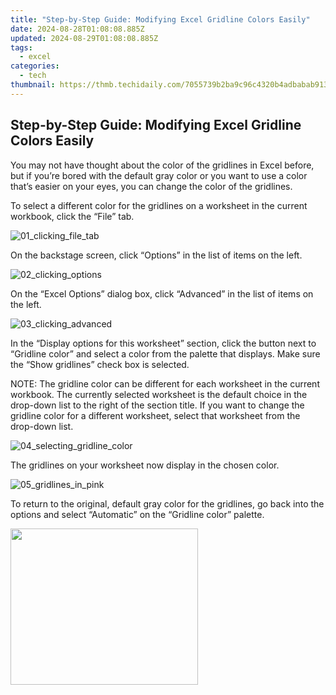 ```yaml
---
title: "Step-by-Step Guide: Modifying Excel Gridline Colors Easily"
date: 2024-08-28T01:08:08.885Z
updated: 2024-08-29T01:08:08.885Z
tags:
  - excel
categories:
  - tech
thumbnail: https://thmb.techidaily.com/7055739b2ba9c96c4320b4adbabab9131b89b7fc1348792ff9e2250cf6de872e.jpg
---
```


## Step-by-Step Guide: Modifying Excel Gridline Colors Easily

You may not have thought about the color of the gridlines in Excel before, but if you’re bored with the default gray color or you want to use a color that’s easier on your eyes, you can change the color of the gridlines.

 To select a different color for the gridlines on a worksheet in the current workbook, click the “File” tab.

![01_clicking_file_tab](https://static1.howtogeekimages.com/wordpress/wp-content/uploads/2015/06/01_clicking_file_tab3.png) 

 On the backstage screen, click “Options” in the list of items on the left.

![02_clicking_options](https://static1.howtogeekimages.com/wordpress/wp-content/uploads/2015/06/02_clicking_options.png) 

 On the “Excel Options” dialog box, click “Advanced” in the list of items on the left.

![03_clicking_advanced](https://static1.howtogeekimages.com/wordpress/wp-content/uploads/2015/06/03_clicking_advanced.png) 

 In the “Display options for this worksheet” section, click the button next to “Gridline color” and select a color from the palette that displays. Make sure the “Show gridlines” check box is selected.

 NOTE: The gridline color can be different for each worksheet in the current workbook. The currently selected worksheet is the default choice in the drop-down list to the right of the section title. If you want to change the gridline color for a different worksheet, select that worksheet from the drop-down list.

![04_selecting_gridline_color](https://static1.howtogeekimages.com/wordpress/wp-content/uploads/2015/06/04_selecting_gridline_color.png) 

 The gridlines on your worksheet now display in the chosen color.

![05_gridlines_in_pink](https://static1.howtogeekimages.com/wordpress/wp-content/uploads/2015/06/05_gridlines_in_pink.png) 

 To return to the original, default gray color for the gridlines, go back into the options and select “Automatic” on the “Gridline color” palette.

<ins class="adsbygoogle"
     style="display:block"
     data-ad-format="autorelaxed"
     data-ad-client="ca-pub-7571918770474297"
     data-ad-slot="1223367746"></ins>



<ins class="adsbygoogle"
     style="display:block"
     data-ad-client="ca-pub-7571918770474297"
     data-ad-slot="8358498916"
     data-ad-format="auto"
     data-full-width-responsive="true"></ins>



<!-- affiliate ads begin -->
<a href="https://caperobbin.sjv.io/c/5597632/2006118/18460" target="_top" id="2006118"><img src="//a.impactradius-go.com/display-ad/18460-2006118" border="0" alt="" width="300" height="250"/></a><img height="0" width="0" src="https://imp.pxf.io/i/5597632/2006118/18460" style="position:absolute;visibility:hidden;" border="0" />
<!-- affiliate ads end -->